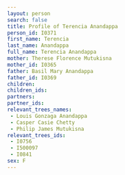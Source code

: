 ```yaml
---
layout: person
search: false
title: Profile of Terencia Anandappa
person_id: I0371
first_name: Terencia
last_name: Anandappa
full_name: Terencia Anandappa
mother: Therese Florence Mutukisna
mother_id: I0365
father: Basil Mary Anandappa
father_id: I0369
children:
children_ids:
partners:
partner_ids:
relevant_trees_names:
 - Louis Gonzaga Anandappa
 - Casper Casie Chetty
 - Philip James Mutukisna
relevant_trees_ids:
 - I0756
 - I500097
 - I0841
sex: F
---
```


